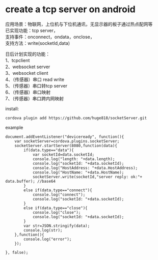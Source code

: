 # create a tcp server on android
应用场景：物联网，上位机与下位机通讯，无显示器的板子通过热点配网等<br/>
已实现功能：tcp server，<br/>
支持事件：onconnect，ondata，onclose，<br/>
支持方法：write(socketId,data)<br/>

日后计划实现的功能：<br/>
1、tcpclient <br/>
2、websocket server <br/>
3、websocket client<br/>
4、（传感器）串口 read write<br/>
5、（传感器）串口转tcp server<br/>
6、（传感器）串口映射<br/>
7、（传感器）串口跨内网映射<br/>

install: 

``````
cordova plugin add https://github.com/huge818/socketServer.git
````````

example
```````````
document.addEventListener("deviceready", function(){
	var socketServer=cordova.plugins.socketServer;
	socketServer.startServer(8080,function(data){
		if(data.type=="data"){
			var socketId=data.socketId;
			console.log("length: "+data.length);
			console.log("socketId: "+data.socketId);
			console.log("HostAddress: "+data.HostAddress);
			console.log("HostName: "+data.HostName);
			socketServer.write(socketId,"server reply: ok:"+ data.buffer); //base64
		}
		else if(data.type=="connect"){
			console.log("connect");
			console.log("socketId: "+data.socketId);
		}
		else if(data.type=="close"){
			console.log("close");
			console.log("socketId: "+data.socketId);
		}
	  	var str=JSON.stringify(data);
	  	console.log(str);
	},function(){
		console.log("error");
	});

}, false);

```````````



